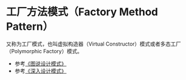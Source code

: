 # 工厂方法模式（Factory Method Pattern）

又称为工厂模式，也叫虚拟构造器（Virtual Constructor）模式或者多态工厂（Polymorphic Factory）模式。

* 参考[《图说设计模式》](https://design-patterns.readthedocs.io/zh_CN/latest/creational_patterns/factory_method.html)
* 参考[《深入设计模式》](https://refactoringguru.cn/design-patterns/factory-method)
